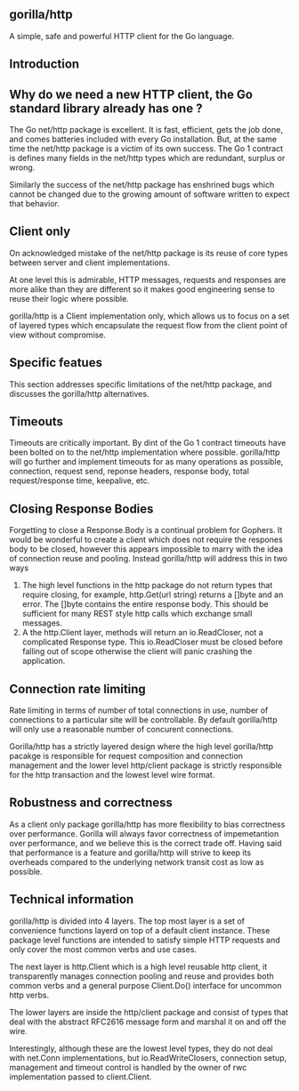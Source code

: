 gorilla/http
------------

A simple, safe and powerful HTTP client for the Go language.

Introduction
------------

Why do we need a new HTTP client, the Go standard library already has one ?
---------------------------------------------------------------------------

The Go net/http package is excellent. It is fast, efficient, gets the job done, and comes batteries 
included with every Go installation. But, at the same time the net/http package is a victim of its
own success. The Go 1 contract is defines many fields in the net/http types which are redundant, surplus
or wrong. 

Similarly the success of the net/http package has enshrined bugs which cannot be changed due to the growing
amount of software written to expect that behavior.

Client only
-----------

On acknowledged mistake of the net/http package is its reuse of core types between server and client implementations. 

At one level this is admirable, HTTP messages, requests and responses are more alike than they are different so it makes
good engineering sense to reuse their logic where possible. 

gorilla/http is a Client implementation only, which allows us to focus on a set of layered types which encapsulate the
request flow from the client point of view without compromise.

Specific featues
----------------

This section addresses specific limitations of the net/http package, and discusses the gorilla/http alternatives.

Timeouts
--------

Timeouts are critically important. By dint of the Go 1 contract timeouts have been bolted on to the net/http implementation where possible. 
gorilla/http will go further and implement timeouts for as many operations as possible, connection, request send, reponse headers, response body, total request/response time, keepalive, etc.

Closing Response Bodies
-----------------------

Forgetting to close a Response.Body is a continual problem for Gophers. It would be wonderful to create a client which does not 
require the respones body to be closed, however this appears impossible to marry with the idea of connection reuse and pooling.
Instead gorilla/http will address this in two ways
 1. The high level functions in the http package do not return types that require closing, for example, http.Get(url string) returns a []byte and an error. The []byte 
contains the entire response body. This should be sufficient for many REST style http calls which exchange small messages.
 2. A the http.Client layer, methods will return an io.ReadCloser, not a complicated Response type. This io.ReadCloser must be closed before falling out of scope otherwise the client will panic crashing the application.

Connection rate limiting
------------------------

Rate limiting in terms of number of total connections in use, number of connections to a particular site will be controllable. By default gorilla/http will only use a reasonable number of concurent connections. 

Gorilla/http has a strictly layered design where the high level gorilla/http pacakge is responsible for request composition and connection management and the lower level http/client package is strictly responsible for the http transaction and the lowest level wire format.

Robustness and correctness
--------------------------

As a client only package gorilla/http has more flexibility to bias correctness over performance. Gorilla will always favor correctness of impemetantion over performance, and we believe this is the correct trade off. Having said that performance is a feature and gorilla/http will strive to keep its overheads compared to the underlying network transit cost as low as possible.

Technical information
---------------------

gorilla/http is divided into 4 layers. The top most layer is a set of convenience functions layerd on top of a
default client instance. These package level functions are intended to satisfy simple HTTP requests and only cover the most common verbs and use cases.

The next layer is http.Client which is a high level reusable http client, it transparently manages connection pooling and reuse and provides both common verbs and a 
general purpose Client.Do() interface for uncommon http verbs.

The lower layers are inside the http/client package and consist of types that deal with the abstract RFC2616 message form and marshal it on and off the wire. 

Interestingly, although these are the lowest level types, they do not deal with net.Conn implementations, but io.ReadWriteClosers, connection setup, management and timeout control is handled by the owner of rwc implementation passed to client.Client.
